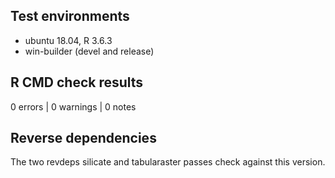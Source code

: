 
## Test environments

* ubuntu 18.04, R 3.6.3
* win-builder (devel and release)


## R CMD check results

0 errors | 0 warnings | 0 notes

## Reverse dependencies

The two revdeps silicate and tabularaster passes check against this version. 
